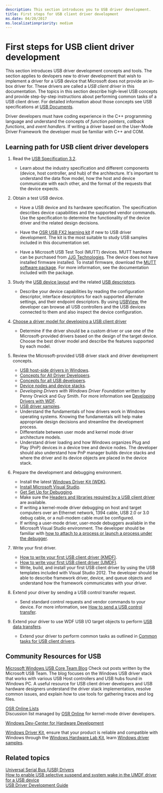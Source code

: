 ```yaml
---
description: This section introduces you to USB driver development.
title: First steps for USB client driver development
ms.date: 04/20/2017
ms.localizationpriority: medium
---
```


# First steps for USB client driver development

This section introduces USB driver development concepts and tools. The section applies to devlopers new to driver development that wish to implement a driver for a USB device that Microsoft does not provide an in-box driver for. These drivers are called a *USB client driver* in this documentation. The topics in this section describe high-level USB concepts and provide step-by-step instructions about performing common tasks of a USB client driver. For detailed information about those concepts see USB specifications at [USB Documents](https://usb.org/documents).

Driver developers must have coding experience in the C++ programming language and understand the concepts of *function pointers*, *callback functions*, and *event handlers*. If writing a driver based on the User-Mode Driver Framework the developer must be familiar with C++ and COM.

## Learning path for USB client driver developers

1. Read the [USB Specification 3.2](https://usb.org/document-library/usb-32-specification-released-september-22-2017-and-ecns).
    - Learn about the industry specification and different components (device, host controller, and hub) of the architecture. It's important to understand the data flow model, how the host and device communicate with each other, and the format of the requests that the device expects.

2. Obtain a test USB device.
     - Have a USB device and its hardware specification. The specification describes device capabilities and the supported vendor commands. Use the specification to determine the functionality of the device driver and the related design decisions.

     - Have the [OSR USB FX2 learning kit](https://www.amazon.com/OSR-USB-FX2-Learning-Kit/dp/B07FNSYCLR) if new to USB driver development. The kit is the most suitable to study USB samples included in this documentation set.
     - Have a Microsoft USB Test Tool (MUTT) devices. MUTT hardware can be purchased from [JJG Technologies](http://www.jjgtechnologies.com/Mutt20.htm). The device does not have installed firmware installed. To install firmware, download the [MUTT software package](./microsoft-usb-test-tool--mutt--devices.md). For more information, see the documentation included with the package.

3. Study the [USB device layout](usb-device-layout.md) and the related [USB descriptors](usb-descriptors.md).
    - Describe your device capabilities by reading the configuration descriptor, interface descriptors for each supported alternate settings, and their endpoint descriptors. By using [USBView](../debugger/usbview.md), the developer can browse all USB controllers and the USB devices connected to them and also inspect the device configuration.

4. [Choose a driver model for developing a USB client driver](winusb-considerations.md)
    - Determine if the driver should be a custom driver or use one of the Microsoft-provided drivers based on the design of the target device. Choose the best driver model and describe the features supported by each model.

5. Review the Microsoft-provided USB driver stack and driver development concepts.
    - [USB host-side drivers in Windows](usb-3-0-driver-stack-architecture.md).
    - [Concepts for All Driver Developers](../gettingstarted/concepts-and-knowledge-for-all-driver-developers.md).
    - [Concepts for all USB developers](usb-concepts-for-all-developers.md).
    - [Device nodes and device stacks](../gettingstarted/device-nodes-and-device-stacks.md).
    - *Developing Drivers with Windows Driver Foundation* written by Penny Orwick and Guy Smith. For more information see [Developing Drivers with WDF](../wdf/developing-drivers-with-wdf.md).
    - [USB driver samples](usb-driver-samples-in-wdk.md).
    - Understand the fundamentals of how drivers work in Windows operating systems. Knowing the fundamentals will help make appropriate design decisions and streamline the development process.
    - Differentiate between user mode and kernel mode driver architecture models.
    - Understand driver loading and how Windows organizes Plug and Play (PnP) devices in a device tree and device nodes. The developer should also understand how PnP manager builds device stacks and where the driver and its device objects are placed in the device stack.

6. Prepare the development and debugging environment.
    - Install the latest [Windows Driver Kit (WDK)](../download-the-wdk.md).
    - [Install Microsoft Visual Studio](https://visualstudio.microsoft.com/downloads/).
    - [Get Set Up for Debugging](../debugger/getting-set-up-for-debugging.md).
    - Make sure the [Headers and libraries required by a USB client driver](headers-and-libraries-for-a-usb-client-driver.md) are available.
    - If writing a kernel-mode driver debugging on host and target computers over an Ethernet network, 1394 cable, USB 2.0 or 3.0 debug cable, or a null-modem cable must be configured.
    - If writing a user-mode driver, user-mode debuggers available in the Microsoft Visual Studio environment. The developer should be familiar with [how to attach to a process or launch a process under the debugger](../debugger/debugging-a-user-mode-process-using-visual-studio.md).

7. Write your first driver.
    - [How to write your first USB client driver (KMDF)](tutorial--write-your-first-usb-client-driver--kmdf-.md).
    - [How to write your first USB client driver (UMDF)](implement-driver-entry-for-a-usb-driver--umdf-.md).
    - Write, build, and install your first USB client driver by using the USB templates included with Visual Studio 2012. The developer should be able to describe framework driver, device, and queue objects and understand how the framework communicates with your driver.

8. Extend your driver by sending a USB control transfer request.
    - Send standard control requests and vendor commands to your device. For more information, see [How to send a USB control transfer](usb-control-transfer.md).

9. Extend your driver to use WDF USB I/O target objects to perform [USB data transfers](usb-device-i-o.md).
    - Extend your driver to perform common tasks as outlined in [Common tasks for USB client drivers](wdk-resources-for-usb-driver-development.md).

## Community Resources for USB

[Microsoft Windows USB Core Team Blog](https://techcommunity.microsoft.com/t5/microsoft-usb-blog/bg-p/MicrosoftUSBBlog)
Check out posts written by the Microsoft USB Team. The blog focuses on the Windows USB driver stack that works with various USB Host controllers and USB hubs found in Windows PC. A useful resource for USB client driver developers and USB hardware designers understand the driver stack implementation, resolve common issues, and explain how to use tools for gathering traces and log files.

[OSR Online Lists](https://www.osronline.com/)  
Discussion list managed by [OSR Online](https://www.osronline.com/) for kernel-mode driver developers.

[Windows Dev-Center for Hardware Development](../dashboard/index.yml)  

[Windows Driver Kit](../download-the-wdk.md), ensure that your product is reliable and compatible with Windows through the [Windows Hardware Lab Kit](/windows-hardware/test/hlk/), learn [Windows driver samples](../samples/index.md).

## Related topics

[Universal Serial Bus (USB) Drivers](../index.yml)  
[How to enable USB selective suspend and system wake in the UMDF driver for a USB device](./selective-suspend-in-umdf-drivers.md)  
[USB Driver Development Guide](usb-driver-development-guide.md)